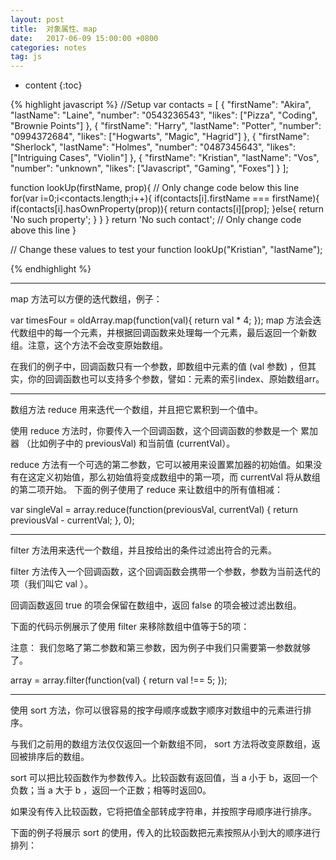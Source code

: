 ```yaml
---
layout: post
title:  对象属性、map
date:   2017-06-09 15:00:00 +0800
categories: notes
tag: js
---
```


* content
{:toc}


{% highlight javascript %}
//Setup
var contacts = [
    {
        "firstName": "Akira",
        "lastName": "Laine",
        "number": "0543236543",
        "likes": ["Pizza", "Coding", "Brownie Points"]
    },
    {
        "firstName": "Harry",
        "lastName": "Potter",
        "number": "0994372684",
        "likes": ["Hogwarts", "Magic", "Hagrid"]
    },
    {
        "firstName": "Sherlock",
        "lastName": "Holmes",
        "number": "0487345643",
        "likes": ["Intriguing Cases", "Violin"]
    },
    {
        "firstName": "Kristian",
        "lastName": "Vos",
        "number": "unknown",
        "likes": ["Javascript", "Gaming", "Foxes"]
    }
];

function lookUp(firstName, prop){
// Only change code below this line
  for(var i=0;i<contacts.length;i++){
    if(contacts[i].firstName === firstName){
      if(contacts[i].hasOwnProperty(prop)){
        return contacts[i][prop];
      }else{
        return 'No such property';
      }
    }
  }
  return 'No such contact';
// Only change code above this line
}

// Change these values to test your function
lookUp("Kristian", "lastName");


{% endhighlight %}

----------

map 方法可以方便的迭代数组，例子：

var timesFour = oldArray.map(function(val){
  return val * 4;
});
 map 方法会迭代数组中的每一个元素，并根据回调函数来处理每一个元素，最后返回一个新数组。注意，这个方法不会改变原始数组。

在我们的例子中，回调函数只有一个参数，即数组中元素的值 (val 参数) ，但其实，你的回调函数也可以支持多个参数，譬如：元素的索引index、原始数组arr。

----------

数组方法 reduce 用来迭代一个数组，并且把它累积到一个值中。

使用 reduce 方法时，你要传入一个回调函数，这个回调函数的参数是一个 累加器 （比如例子中的 previousVal) 和当前值 (currentVal）。

reduce 方法有一个可选的第二参数，它可以被用来设置累加器的初始值。如果没有在这定义初始值，那么初始值将变成数组中的第一项，而 currentVal 将从数组的第二项开始。
下面的例子使用了 reduce 来让数组中的所有值相减：

var singleVal = array.reduce(function(previousVal, currentVal) {
  return previousVal - currentVal;
}, 0);

----------

filter 方法用来迭代一个数组，并且按给出的条件过滤出符合的元素。

filter 方法传入一个回调函数，这个回调函数会携带一个参数，参数为当前迭代的项（我们叫它 val ）。

回调函数返回 true 的项会保留在数组中，返回 false 的项会被过滤出数组。

下面的代码示例展示了使用 filter 来移除数组中值等于5的项：

 注意： 我们忽略了第二参数和第三参数，因为例子中我们只需要第一参数就够了。

array = array.filter(function(val) {
  return val !== 5;
});

----------

使用 sort 方法，你可以很容易的按字母顺序或数字顺序对数组中的元素进行排序。

与我们之前用的数组方法仅仅返回一个新数组不同， sort 方法将改变原数组，返回被排序后的数组。

sort 可以把比较函数作为参数传入。比较函数有返回值，当 a 小于 b，返回一个负数；当 a 大于 b ，返回一个正数；相等时返回0。

如果没有传入比较函数，它将把值全部转成字符串，并按照字母顺序进行排序。

下面的例子将展示 sort 的使用，传入的比较函数把元素按照从小到大的顺序进行排列：
<script>
var array = [1, 12, 21, 2];
array.sort(function(a, b) {
 // a -->代表每一次执行匿名函时候，找到的数组中的当前项；
     // b -->代表当前项的后一项；

  return a - b;
  //-> 原理：return的值可能是一个大于0的数也或者可能是小于等于0的数，如果return后的值大于0则让数组a和b交换一下位置；小于等于0，则原来数组中的位置不变；
 
     return  1; // 表示不管a和b谁大，每一次都返回一个恒大于0的数，也就是说每一次a和b都要交换位置，最后的结果就是原有数组倒过来排列了，相当于数组的reverse()方法;
});
</script>